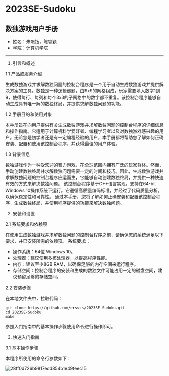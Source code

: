 # 2023SE-Sudoku
数独游戏用户手册
---
- 姓名：朱璟钰，陈睿颖
- 学院：计算机学院
---
1. 引言和概述
   
1.1 产品或服务介绍

生成数独游戏并求解数独问题的控制台程序是一个用于自动生成数独游戏并提供解决方案的工具。数独是一种逻辑谜题，由9x9的网格组成，玩家需要填入数字1到9，使得每行、每列和每个3x3的子网格中的数字都不重复。该控制台程序能够自动生成具有唯一解的数独终局，并提供求解数独问题的功能。

1.2 手册目的和使用对象

本手册旨在向用户提供有关生成数独游戏并求解数独问题的控制台程序的详细信息和操作指南。它适用于计算机科学爱好者、编程学习者以及对数独游戏感兴趣的用户。无论您是初学者还是有一定编程经验的用户，本手册都将帮助您了解如何正确安装、配置和使用该控制台程序，并获得最佳的用户体验。

1.3 背景信息

数独游戏作为一种受欢迎的智力游戏，在全球范围内拥有广泛的玩家群体。然而，手动创建数独终局并求解数独问题需要一定的时间和技巧。因此，生成数独游戏并求解数独问题的控制台程序应运而生，它能够自动创建数独终局，并提供一种快速有效的方式来解决数独问题。
该控制台程序基于C++语言实现，支持在64-bit Windows 10操作系统下运行。它遵循高质量编码标准，并经过了代码质量分析，以确保稳定性和可靠性。
通过本手册，您将了解如何正确安装和配置该控制台程序，生成数独终局，并使用程序提供的功能来解决数独问题。

2. 安装和设置

2.1 系统要求和依赖项

在使用生成数独游戏并求解数独问题的控制台程序之前，请确保您的系统满足以下要求，并已安装所需的依赖项。
系统要求：
- 操作系统：64位 Windows 10。
- 处理器：建议使用多核处理器，以提高程序性能。
- 内存：建议至少8GB RAM，以确保足够的内存空间来运行程序。
- 存储空间：控制台程序的安装和生成的数独文件可能占用一定的磁盘空间，建议预留足够的存储空间。

2.2 安装步骤

在本地文件夹中，拉取代码：
```
git clone https://github.com/erssss/2023SE-Sudoku.git
cd 2023SE-Sudoku
make
```

参照入门指南中的基本操作步骤使用命令进行操作即可。

3. 快速入门指南
   
3.1 基本操作步骤

本程序所使用的命令行参数如下：

![28ff0d726b9817edd854b1e49feec15](https://picsb.sunbangyan.cn/2023/06/28/si3dpk.png)
